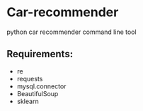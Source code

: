 # Car-recommender
python car recommender command line tool

## Requirements:
* re
* requests
* mysql.connector
* BeautifulSoup
* sklearn
